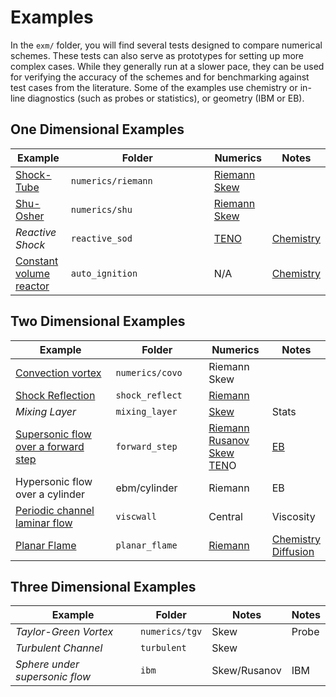 # Examples

In the `exm/` folder, you will find several tests designed to compare numerical schemes. These tests can also serve as prototypes for setting up more complex cases. While they generally run at a slower pace, they can be used for verifying the accuracy of the schemes and for benchmarking against test cases from the literature. Some of the examples use chemistry or in-line diagnostics (such as probes or statistics), or geometry (IBM or EB).

## One Dimensional Examples

<table><thead><tr><th>Example</th><th width="213">Folder </th><th>Numerics</th><th>Notes</th></tr></thead><tbody><tr><td><a href="onedim.md#sods-shock-tube">Shock-Tube</a></td><td><code>numerics/riemann</code></td><td><a href="theory/equations/numerical-methods.md#riemann-solver-with-muscl">Riemann</a> <a href="theory/equations/numerical-methods.md#skew-symmetric">Skew</a></td><td></td></tr><tr><td><a href="onedim.md#shu-osher-problem">Shu-Osher</a></td><td><code>numerics/shu</code></td><td><a href="theory/equations/numerical-methods.md#riemann-solver-with-muscl">Riemann</a> <a href="theory/equations/numerical-methods.md#skew-symmetric">Skew</a></td><td></td></tr><tr><td><em>Reactive Shock</em></td><td><code>reactive_sod</code></td><td><a href="theory/equations/numerical-methods.md#teno">TENO</a></td><td><a href="chemistry.md">Chemistry</a></td></tr><tr><td><a href="onedim.md#constant-volume-reactor">Constant volume reactor</a></td><td><code>auto_ignition</code></td><td>N/A</td><td><a href="chemistry.md">Chemistry</a></td></tr></tbody></table>

## Two Dimensional Examples

<table><thead><tr><th width="276">Example</th><th width="193">Folder</th><th width="108">Numerics</th><th>Notes</th></tr></thead><tbody><tr><td><a href="twodim.md#convection-vortex">Convection vortex</a></td><td><code>numerics/covo</code></td><td>Riemann Skew</td><td></td></tr><tr><td><a href="twodim.md#shock-reflection">Shock Reflection</a></td><td><code>shock_reflect</code></td><td><a href="theory/equations/numerical-methods.md#hllc-riemann-solver">Riemann</a></td><td></td></tr><tr><td><em>Mixing Layer</em></td><td><code>mixing_layer</code></td><td><a href="theory/equations/numerical-methods.md#skew-symmetric">Skew</a></td><td>Stats</td></tr><tr><td><a href="twodim.md#supersonic-flow-forward-step">Supersonic flow over a forward step</a></td><td><code>forward_step</code></td><td><a href="theory/equations/numerical-methods.md#hllc-riemann-solver">Riemann </a><a href="theory/equations/numerical-methods.md#rusanov-scheme">Rusanov</a><br><a href="theory/equations/numerical-methods.md#skew-symmetric">Skew</a><br><a href="theory/equations/numerical-methods.md#weno-and-teno">TEN</a>O</td><td><a href="theory/ibmeb.md#embedded-boundaries">EB</a></td></tr><tr><td>Hypersonic flow over a cylinder</td><td>ebm/cylinder</td><td>Riemann</td><td>EB</td></tr><tr><td><a href="twodim.md#periodic-channel-laminar-flow">Periodic channel laminar flow</a></td><td><code>viscwall</code></td><td>Central</td><td>Viscosity</td></tr><tr><td><a href="twodim.md#planar-flame">Planar Flame</a></td><td><code>planar_flame</code></td><td><a href="theory/equations/numerical-methods.md#hllc-riemann-solver">Riemann</a></td><td><a href="chemistry.md">Chemistry</a><br><a href="code/viscous.md">Diffusion</a></td></tr></tbody></table>

## Three Dimensional Examples

| Example                        | Folder         | Notes        | Notes |
| ------------------------------ | -------------- | ------------ | ----- |
| _Taylor-Green Vortex_          | `numerics/tgv` | Skew         | Probe |
| _Turbulent Channel_            | `turbulent`    | Skew         |       |
| _Sphere under supersonic flow_ | `ibm`          | Skew/Rusanov | IBM   |
